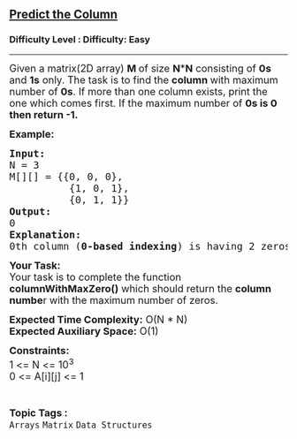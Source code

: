 <h2><a href="https://www.geeksforgeeks.org/problems/predict-the-column/1?page=5&category=Arrays&difficulty=Basic,Easy&sortBy=submissions">Predict the Column</a></h2><h3>Difficulty Level : Difficulty: Easy</h3><hr><div class="problems_problem_content__Xm_eO"><p><span style="font-size: 18px;">Given a matrix(2D array) <strong>M </strong>of size <strong>N</strong>*<strong>N</strong> consisting of <strong>0s</strong> and <strong>1s</strong> only. The task is to find the <strong>column </strong>with maximum number of <strong>0s</strong>.&nbsp;</span><span style="font-size: 18px;">If more than one column exists, print the one which comes first. If the maximum number of <strong>0s is 0 then return -1.</strong></span></p>
<p><span style="font-size: 18px;"><strong>Example:</strong></span></p>
<pre><span style="font-size: 18px;"><strong>Input:
</strong>N = 3
M[][] = {{0, 0, 0},
          {1, 0, 1},
          {0, 1, 1}}
<strong>Output:<br></strong>0
<strong>Explanation:
</strong>0th column (<strong>0-based indexing</strong>) is having 2 zeros which is maximum among all columns and comes first.</span></pre>
<p><span style="font-size: 18px;"><strong>Your Task:</strong><br>Your task is to complete the function <strong>columnWithMaxZero()</strong> which should return the <strong>column numbe</strong>r with the maximum number of zeros.&nbsp;</span></p>
<p><span style="font-size: 18px;"><strong>Expected Time Complexity:</strong>&nbsp;O(N * N)<br><strong>Expected Auxiliary Space:</strong>&nbsp;O(1)</span></p>
<p><span style="font-size: 18px;"><strong>Constraints:</strong><br>1 &lt;= N &lt;= 10<sup>3</sup><br>0 &lt;= A[i][j] &lt;= 1</span></p></div><br><p><span style=font-size:18px><strong>Topic Tags : </strong><br><code>Arrays</code>&nbsp;<code>Matrix</code>&nbsp;<code>Data Structures</code>&nbsp;